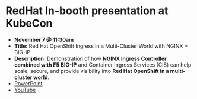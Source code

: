 # RedHat In-booth presentation at KubeCon

* **November 7 @ 11:30am**
* **Title:** Red Hat OpenShift Ingress in a Multi-Cluster World with NGINX + BIG-IP
* **Description:** Demonstration of how **NGINX Ingress Controller combined with F5 BIG-IP** and Container Ingress Services (CIS) can help scale, secure, and provide visibility into **Red Hat OpenShift in a multi-cluster world**.
* [PowerPoint](https://github.com/mdditt2000/profile/blob/main/kubecon2023/RedHat%20Presentation/KubeCon-2023.pptx)
* [YouTube](https://youtu.be/zjDgm1zns04)